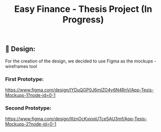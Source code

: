 <h1 align="center">Easy Finance - Thesis Project (In Progress) </h1>

<br>

## 🎨 Design:
<p>For the creation of the design, we decided to use Figma as the mockups - wireframes tool</p>

### First Prototype:
https://www.figma.com/design/lYDuQGP0J6mIZO4y6N4RnV/App-Tesis-Mockups-1?node-id=0-1

### Second Prototype:
https://www.figma.com/design/lIlznOcKxioqUTce5AU3mf/App-Tesis-Mockups-2?node-id=0-1
